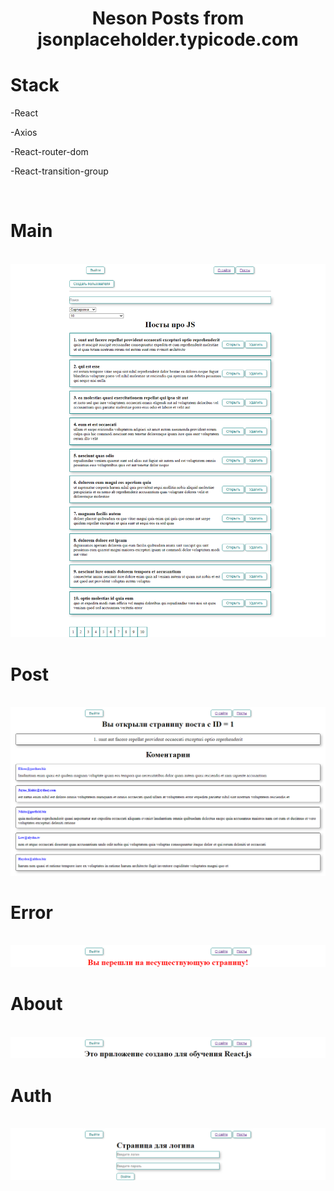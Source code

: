 <h1 align="center">Neson Posts from jsonplaceholder.typicode.com</a></h1>
<h1>Stack</h1>
<p>-React</p>
<p>-Axios</p>
<p>-React-router-dom</p>
<p>-React-transition-group</p>
<br/>
<h1>Main</h1>
<br/>
<img src="./public/Main.png"/>
<h1>Post</h1>
<br/>
<img src="./public/Post.png"/>
<h1>Error</h1>
<br/>
<img src="./public/error.png"/>
<h1>About</h1>
<br/>
<img src="./public/About.png"/>
<h1>Auth</h1>
<br/>
<img src="./public/Auth.png"/>
